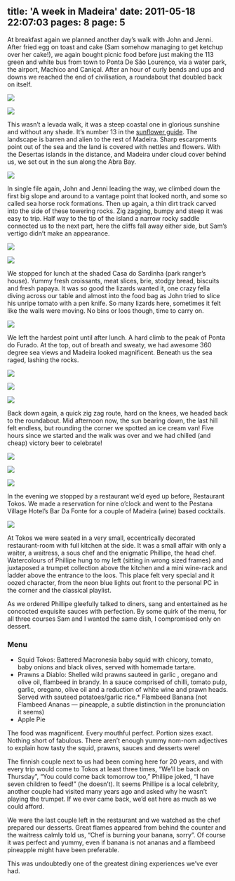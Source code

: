 title: 'A week in Madeira'
date: 2011-05-18 22:07:03
pages: 8
page: 5
---

At breakfast again we planned another day’s walk with John and Jenni. After fried egg on toast and cake (Sam somehow managing to get ketchup over her cake!), we again bought picnic food before just making the 113 green and white bus from town to Ponta De São Lourenço, via a water park, the airport, Machico and Caniçal. After an hour of curly bends and ups and downs we reached the end of civilisation, a roundabout that doubled back on itself.

[![](http://host.trivialbeing.org/up/small/madeira-054-machico.jpg)](http://host.trivialbeing.org/up/madeira-054-machico.jpg)

[![](http://host.trivialbeing.org/up/small/madeira-055-sam-buses.jpg)](http://host.trivialbeing.org/up/madeira-055-sam-buses.jpg)

This wasn’t a levada walk, it was a steep coastal one in glorious sunshine and without any shade. It’s number 13 in the [sunflower guide](http://amzn.to/mcTwRT "Read reviews on Amazon"). The landscape is barren and alien to the rest of Madeira. Sharp escarpments point out of the sea and the land is covered with nettles and flowers. With the Desertas islands in the distance, and Madeira under cloud cover behind us, we set out in the sun along the Abra Bay.

[![](http://host.trivialbeing.org/up/small/madeira-059-ponto-de-sao-lourenco.jpg)](http://host.trivialbeing.org/up/madeira-059-ponto-de-sao-lourenco.jpg)

In single file again, John and Jenni leading the way, we climbed down the first big slope and around to a vantage point that looked north, and some so called sea horse rock formations. Then up again, a thin dirt track carved into the side of these towering rocks. Zig zagging, bumpy and steep it was easy to trip. Half way to the tip of the island a narrow rocky saddle connected us to the next part, here the cliffs fall away either side, but Sam’s vertigo didn’t make an appearance.

[![](http://host.trivialbeing.org/up/small/madeira-060-ponto-de-sao-lourenco.jpg)](http://host.trivialbeing.org/up/madeira-060-ponto-de-sao-lourenco.jpg)

[![](http://host.trivialbeing.org/up/small/madeira-063-ponto-de-sao-lourenco-walk.jpg)](http://host.trivialbeing.org/up/madeira-063-ponto-de-sao-lourenco-walk.jpg)

We stopped for lunch at the shaded Casa do Sardinha (park ranger’s house). Yummy fresh croissants, meat slices, brie, stodgy bread, biscuits and fresh papaya. It was so good the lizards wanted it, one crazy fella diving across our table and almost into the food bag as John tried to slice his unripe tomato with a pen knife. So many lizards here, sometimes it felt like the walls were moving. No bins or loos though, time to carry on.

[![](http://host.trivialbeing.org/up/small/madeira-064-papaya-picnic.jpg)](http://host.trivialbeing.org/up/madeira-064-papaya-picnic.jpg)

We left the hardest point until after lunch. A hard climb to the peak of Ponta do Furado. At the top, out of breath and sweaty, we had awesome 360 degree sea views and Madeira looked magnificent. Beneath us the sea raged, lashing the rocks.

[![](http://host.trivialbeing.org/up/small/madeira-066-climbing-ponta-do-furado.jpg)](http://host.trivialbeing.org/up/madeira-066-climbing-ponta-do-furado.jpg)

[![](http://host.trivialbeing.org/up/small/madeira-068-madeira-view.jpg)](http://host.trivialbeing.org/up/madeira-068-madeira-view.jpg)

[![](http://host.trivialbeing.org/up/small/madeira-074-down-ponta-do-furado.jpg)](http://host.trivialbeing.org/up/madeira-074-down-ponta-do-furado.jpg)

Back down again, a quick zig zag route, hard on the knees, we headed back to the roundabout. Mid afternoon now, the sun bearing down, the last hill felt endless, but rounding the corner we spotted an ice cream van! Five hours since we started and the walk was over and we had chilled (and cheap) victory beer to celebrate!

[![](http://host.trivialbeing.org/up/small/madeira-075-ponta-do-furado.jpg)](http://host.trivialbeing.org/up/madeira-075-ponta-do-furado.jpg)

[![](http://host.trivialbeing.org/up/small/madeira-080-ponto-de-sao-lourenco-walk.jpg)](http://host.trivialbeing.org/up/madeira-080-ponto-de-sao-lourenco-walk.jpg)

[![](http://host.trivialbeing.org/up/small/madeira-081-coral-beer.jpg)](http://host.trivialbeing.org/up/madeira-081-coral-beer.jpg)

In the evening we stopped by a restaurant we’d eyed up before, Restaurant Tokos. We made a reservation for nine o’clock and went to the Pestana Village Hotel’s Bar Da Fonte for a couple of Madeira (wine) based cocktails.

[![](http://host.trivialbeing.org/up/small/madeira-141-restaurant-tokos.jpg)](http://host.trivialbeing.org/up/madeira-141-restaurant-tokos.jpg)

At Tokos we were seated in a very small, eccentrically decorated restaurant-room with full kitchen at the side. It was a small affair with only a waiter, a waitress, a sous chef and the enigmatic Phillipe, the head chef. Watercolours of Phillipe hung to my left (sitting in wrong sized frames) and juxtaposed a trumpet collection above the kitchen and a mini wine-rack and ladder above the entrance to the loos. This place felt very special and it oozed character, from the neon blue lights out front to the personal PC in the corner and the classical playlist.

As we ordered Phillipe gleefully talked to diners, sang and entertained as he concocted exquisite sauces with perfection. By some quirk of the menu, for all three courses Sam and I wanted the same dish, I compromised only on dessert.

<div class="menu">

### Menu

*   Squid Tokos: Battered Macronesia baby squid with chicory, tomato, baby onions and black olives, served with homemade tartare.
*   Prawns a Diablo: Shelled wild prawns sauteed in garlic , oregano and olive oil, flambeed in brandy. In a sauce comprised of chilli, tomato pulp, garlic, oregano, olive oil and a reduction of white wine and prawn heads. Served with sauteed potatoes/garlic rice.*   Flambeed Banana (not Flambeed Ananas — pineapple, a subtle distinction in the pronunciation it seems)
*   Apple Pie
</div>

The food was magnificent. Every mouthful perfect. Portion sizes exact. Nothing short of fabulous. There aren’t enough yummy nom-nom adjectives to explain how tasty the squid, prawns, sauces and desserts were!

The finnish couple next to us had been coming here for 20 years, and with every trip would come to Tokos at least three times, “We’ll be back on Thursday”, “You could come back tomorrow too,” Phillipe joked, “I have seven children to feed!” (he doesn’t). It seems Phillipe is a local celebrity, another couple had visited many years ago and asked why he wasn’t playing the trumpet. If we ever came back, we’d eat here as much as we could afford.

We were the last couple left in the restaurant and we watched as the chef prepared our desserts. Great flames appeared from behind the counter and the waitress calmly told us, “Chef is burning your banana, sorry”. Of course it was perfect and yummy, even if banana is not ananas and a flambeed pineapple might have been preferable.

This was undoubtedly one of the greatest dining experiences we’ve ever had.
